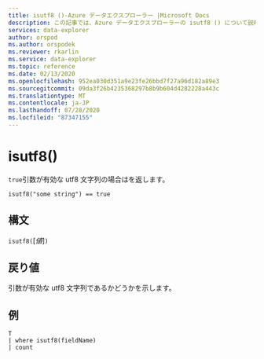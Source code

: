 ```yaml
---
title: isutf8 ()-Azure データエクスプローラー |Microsoft Docs
description: この記事では、Azure データエクスプローラーの isutf8 () について説明します。
services: data-explorer
author: orspod
ms.author: orspodek
ms.reviewer: rkarlin
ms.service: data-explorer
ms.topic: reference
ms.date: 02/13/2020
ms.openlocfilehash: 952ea030d351a9e23fe26bbd7f27a96d182a89e3
ms.sourcegitcommit: 09da3f26b4235368297b8b9b604d4282228a443c
ms.translationtype: MT
ms.contentlocale: ja-JP
ms.lasthandoff: 07/28/2020
ms.locfileid: "87347155"
---
```

# <a name="isutf8"></a>isutf8()

`true`引数が有効な utf8 文字列の場合はを返します。
    
```kusto
isutf8("some string") == true
```

## <a name="syntax"></a>構文

`isutf8(`[*値*]`)`

## <a name="returns"></a>戻り値

引数が有効な utf8 文字列であるかどうかを示します。

## <a name="example"></a>例

```kusto
T
| where isutf8(fieldName)
| count
```